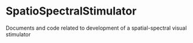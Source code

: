 # SpatioSpectralStimulator
Documents and code related to development of a spatial-spectral visual stimulator
